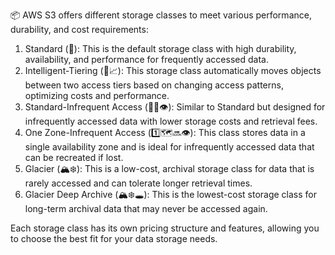 






























<div>
  <p>📦 AWS S3 offers different storage classes to meet various performance, durability, and cost requirements:</p>
  <ol>
    <li>Standard (🌟): This is the default storage class with high durability, availability, and performance for frequently accessed data.</li>
    <li>Intelligent-Tiering (🧠📈): This storage class automatically moves objects between two access tiers based on changing access patterns, optimizing costs and performance.</li>
    <li>Standard-Infrequent Access (🌟🔜👁️): Similar to Standard but designed for infrequently accessed data with lower storage costs and retrieval fees.</li>
    <li>One Zone-Infrequent Access (1️⃣🗺️🔜👁️): This class stores data in a single availability zone and is ideal for infrequently accessed data that can be recreated if lost.</li>
    <li>Glacier (🏔️❄️): This is a low-cost, archival storage class for data that is rarely accessed and can tolerate longer retrieval times.</li>
    <li>Glacier Deep Archive (🏔️❄️🕳️): This is the lowest-cost storage class for long-term archival data that may never be accessed again.</li>
  </ol>
  <p>Each storage class has its own pricing structure and features, allowing you to choose the best fit for your data storage needs.</p>
</div>
